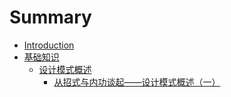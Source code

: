 # Summary

* [Introduction](README.md)
* [基础知识](基础知识.md)
   * [设计模式概述](设计模式概述.md)
       * [从招式与内功谈起——设计模式概述（一）](从招式与内功谈起——设计模式概述（一）.md)

